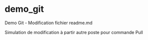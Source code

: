 # demo_git
Demo Git - Modification fichier readme.md

Simulation de modification à partir autre poste pour commande Pull
